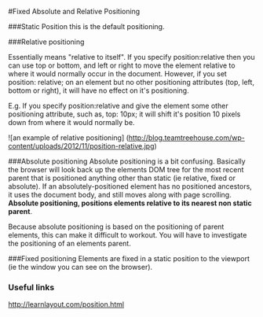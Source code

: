 #Fixed Absolute and Relative Positioning

###Static Position
this is the default positioning.

###Relative positioning

Essentially means "relative to itself". If you specify position:relative then you can use top or bottom, and left or right to move the element relative to where it would normally occur in the document. However, if you set position: relative; on an element but no other positioning attributes (top, left, bottom or right), it will have no effect on it's positioning.

E.g. If you specify position:relative and give the element some other positioning attribute, such as, top: 10px; it will shift it's position 10 pixels down from where it would normally be.

![an example of relative positioning] (http://blog.teamtreehouse.com/wp-content/uploads/2012/11/position-relative.jpg)


###Absolute positioning
Absolute positioning is a bit confusing. Basically the browser will look back up the elements DOM tree for the most recent parent that is positioned anything other than static (ie relative, fixed or absolute).  If an absolutely-positioned element has no positioned ancestors, it uses the document body, and still moves along with page scrolling. **Absolute positioning, positions elements relative to its nearest non static parent**.

Because absolute positioning is based on the positioning of parent elements, this can make it difficult to workout. You will have to investigate the positioning of an elements parent.

###Fixed positioning
Elements are fixed in a static position to the viewport (ie the window you can see on the browser).




### Useful links
http://learnlayout.com/position.html
